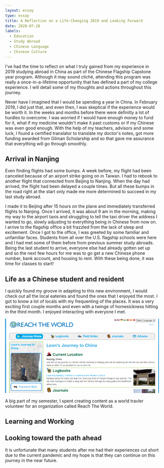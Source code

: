 ```yaml
---
layout: essay
type: essay
title: A Reflection on a Life-Changing 2019 and Looking Forward
date: 2020-07-28
labels:
  - Education
  - Study Abroad
  - Chinese Language
  - Chinese Culture
---
```


I've had the time to reflect on what I truly gained from my experience in 2019 studying abroad in China as part of the Chinese Flagship Capstone year program. Although it may sound cliché, attending this program was really a once-in-a-lifetime opportunity that has defined a part of my college experience. I will detail some of my thoughts and actions throughout this journey.

Never have I imagined that I would be spending a year in China. In February 2019, I did just that, and even then, I was skeptical if the experience would be worth it. In the weeks and months before there were definitly a lot of hurdles to overcome. I was worried if I would have enough money to fund for it, what if my medicine wouldn't make it past customs or if my Chinese was even good enough. With the help of my teachers, advisors and some luck, I found a certified translator to translate my doctor's notes, got more funding awarded from Gilman Scholarship and so that gave me assurance that everything will go through smoothly.

## Arrival in Nanjing

Even finding flights had some bumps. A week before, my flight had been canceled because of an airport strike going on in Taiwan. I had to rebook to another flight that connected from Beijing to Nanjing. When the day had arrived, the flight had been delayed a couple times. But all these bumps in the road right at the start only made me more determined to succeed in my last study abroad.

I made it to Beijing after 15 hours on the plane and immediately transferred flights to Nanjing. Once I arrived, it was about 9 am in the morning, making my way to the airport taxis and struggling to tell the taxi driver the address I wanted to go, slowly adjusting to everything being in Chinese from now on. I arrive to the flagship office a bit frazzled from the lack of sleep and excitement. Once I got to the office, I was greeted by some familiar and unfamiliar faces. Students from all over the U.S. flagship schools were here and I had met some of them before from previous summer study abroads. Being the last student to arrive, everyone else had already gotten set up and so the next few hours for me was to go get a new Chinese phone number, bank account, and housing to rent. With these being done, it was time for classes to start!

## Life as a Chinese student and resident

I quickly found my groove in adapting to this new environment, I would check out all the local eateries and found the ones that I enjoyed the most. I got to know a lot of locals with my frequenting of the places. It was a very exciting first couple months and even with a twinge of homesickness hitting in the third month. I enjoyed interacting with everyone I met. 

<img src="../images/reachworld.png">

A big part of my semester, I spent creating content as a world travler volunteer for an organization called Reach The World. 

## Learning and Working



## Looking toward the path ahead

It is unfortunate that many students after me had their experiences cut short due to the current pandemic and my hope is that they can continue on this journey in the near future. 
